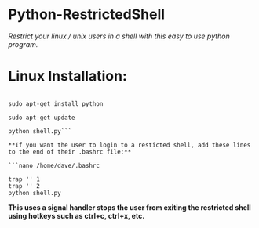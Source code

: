 # Python-RestrictedShell

*Restrict your linux / unix users in a shell with this easy to use python program.*

# **Linux Installation:**

```git clone https://github.com/60x/Python-RestrictedShell && cd Python-RestrictedShell

sudo apt-get install python

sudo apt-get update

python shell.py```

**If you want the user to login to a resticted shell, add these lines to the end of their .bashrc file:**

```nano /home/dave/.bashrc
```

```
trap '' 1
trap '' 2
python shell.py
```

**This uses a signal handler stops the user from exiting the restricted shell**
**using hotkeys such as ctrl+c, ctrl+x, etc.**
